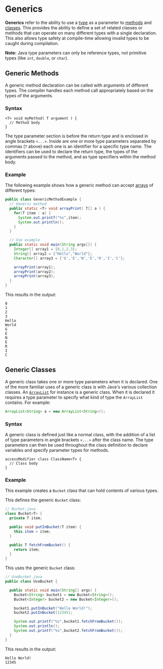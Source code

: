 # Generics

**Generics** refer to the ability to use a [type](https://www.codecademy.com/resources/docs/java/data-types) as a parameter to [methods](https://www.codecademy.com/resources/docs/java/methods) and [classes](https://www.codecademy.com/resources/docs/java/classes). This provides the ability to define a set of related classes or methods that can operate on many different types with a single declaration. This also allows type safety at compile-time allowing invalid types to be caught during compilation.

**Note:** Java type parameters can only be reference types, not primitive types (like `int`, `double`, or `char`).

## Generic Methods

A generic method declaration can be called with arguments of different types. The compiler handles each method call appropriately based on the types of the arguments.

### Syntax

```pseudo
<T> void myMethod( T argument ) {
  // Method body
}
```

The type parameter section is before the return type and is enclosed in angle brackets `<...>`. Inside are one or more type parameters separated by commas (`T` above) each one is an identifier for a specific type name. The identifiers can be used to declare the return type, the types of the arguments passed to the method, and as type specifiers within the method body.

### Example

The following example shows how a generic method can accept [arrays](https://www.codecademy.com/resources/docs/java/arrays) of different types:

```java
public class GenericMethodExample {
  // Generic method
  public static <T> void arrayPrint( T[] a ) {
    for(T item : a) {
      System.out.printf("%s",item);
      System.out.println();
    }
  }

  // Use example
  public static void main(String args[]) {
    Integer[] array1 = {0,1,2,3};
    String[] array2 = {"Hello","World"};
    Character[] array3 = {'G','E','N','E','R','I','C'};

    arrayPrint(array1);
    arrayPrint(array2);
    arrayPrint(array3);
  }
}
```

This results in the output:

```shell
0
1
2
3
Hello
World
G
E
N
E
R
I
C
```

## Generic Classes

A generic class takes one or more type parameters when it is declared. One of the more familiar uses of a generic class is with Java's various collection classes. An [`ArrayList`](https://www.codecademy.com/resources/docs/java/array-list) for instance is a generic class. When it is declared it requires a type parameter to specify what kind of type the `ArrayList` contains. For example:

```java
ArrayList<String> a = new ArrayList<String>();
```

### Syntax

A generic class is defined just like a normal class, with the addition of a list of type parameters in angle brackets `<...>` after the class name. The type parameters can then be used throughout the class definition to declare variables and specify parameter types for methods.

```pseudo
accessModifier class ClassName<T> {
  // Class body
}
```

### Example

This example creates a `Bucket` class that can hold contents of various types.

This defines the generic `Bucket` class:

```java
// Bucket.java
class Bucket<T> {
  private T item;

  public void putInBucket(T item) {
    this.item = item;
  }

  public T fetchFromBucket() {
    return item;
  }
}
```

This uses the generic `Bucket` class:

```java
// UseBucket.java
public class UseBucket {

  public static void main(String[] args) {
    Bucket<String> bucket1 = new Bucket<String>();
    Bucket<Integer> bucket2 = new Bucket<Integer>();

    bucket1.putInBucket("Hello World!");
    bucket2.putInBucket(12345);

    System.out.printf("%s",bucket1.fetchFromBucket());
    System.out.println();
    System.out.printf("%s",bucket2.fetchFromBucket());
  }
}
```

This results in the output:

```shell
Hello World!
12345
```